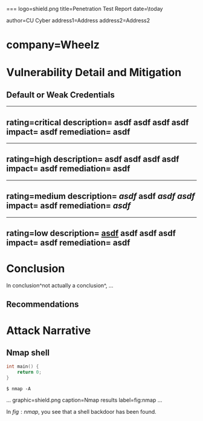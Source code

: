 ===
logo=shield.png
title=Penetration Test Report
date=\today

author=CU Cyber
address1=Address
address2=Address2

company=Wheelz
===

# Vulnerability Detail and Mitigation

## Default or Weak Credentials

---
rating=critical
description=
	asdf
	asdf
	asdf
	asdf
impact=
	asdf
remediation=
	asdf
---

---
rating=high
description=
	asdf
	asdf
	asdf
	asdf
impact=
	asdf
remediation=
	asdf
---

---
rating=medium
description=
	*asdf*
	**asdf**
	***asdf***
	_asdf_
impact=
	__asdf__
remediation=
	___asdf___
---

---
rating=low
description=
	[asdf](https://cucyber.net/)
	asdf
	asdf
	asdf
impact=
	asdf
remediation=
	asdf
---

# Conclusion

In conclusion^not actually a conclusion^, ...

## Recommendations


# Attack Narrative

## Nmap shell

```c
int main() {
	return 0;
}
```

```
$ nmap -A 
```

...
graphic=shield.png
caption=Nmap results
label=fig:nmap
...

In $fig:nmap$, you see that a shell backdoor has been found.
